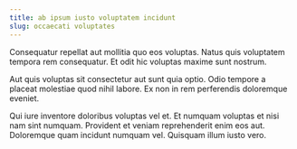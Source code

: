 ```yaml
---
title: ab ipsum iusto voluptatem incidunt
slug: occaecati voluptates
---
```


Consequatur repellat aut mollitia quo eos voluptas. Natus quis voluptatem tempora rem consequatur. Et odit hic voluptas maxime sunt nostrum.

Aut quis voluptas sit consectetur aut sunt quia optio. Odio tempore a placeat molestiae quod nihil labore. Ex non in rem perferendis doloremque eveniet.

Qui iure inventore doloribus voluptas vel et. Et numquam voluptas et nisi nam sint numquam. Provident et veniam reprehenderit enim eos aut. Doloremque quam incidunt numquam vel. Quisquam illum iusto vero.
